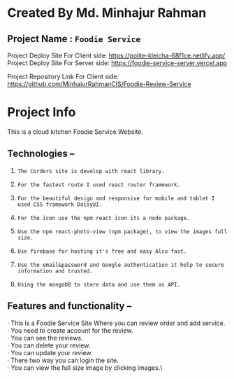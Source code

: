 # Created By Md. Minhajur Rahman

## Project Name : `Foodie Service`
Project Deploy Site For Client side: https://polite-kleicha-68f1ce.netlify.app/ \
Project Deploy Site For Server side: https://foodie-service-server.vercel.app


Project Repository Link For Client side: https://github.com/MinhajurRahmanCIS/Foodie-Review-Service

# Project Info
This is a cloud kitchen Foodie Service Website.
## Technologies  –
1.     The Corders site is develop with react library.  
2.     For the fastest route I used react router framework.
3.     For the beautiful design and responsive for mobile and tablet I used CSS framework DaisyUI.
4.     For the icon use the npm react icon its a node package.
5.     Use the npm react-photo-view (npm package), to view the images full size.
6.     Use firebase for hosting it's free and easy Also fast.
7.     Use the email&password and Google authentication it help to secure information and trusted.
8.     Using the mongoDB to store data and use them as API.
## Features and functionality –
·         This is a  Foodie Service Site Where you can review order and add service.\
·         You need to create account for the review.\
·         You can see the reviews.\
·         You can delete your review.\
·         You can update your review.\
·         There two way you can login the site.\
·         You can view the full size image by clicking images.\
